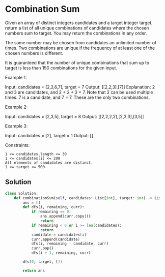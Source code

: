# Combination Sum

Given an array of distinct integers candidates and a target integer target, return a list of all unique combinations of candidates where the chosen numbers sum to target. You may return the combinations in any order.

The same number may be chosen from candidates an unlimited number of times. Two combinations are unique if the frequency of at least one of the chosen numbers is different.

It is guaranteed that the number of unique combinations that sum up to target is less than 150 combinations for the given input.

Example 1:

Input: candidates = [2,3,6,7], target = 7
Output: [[2,2,3],[7]]
Explanation:
2 and 3 are candidates, and 2 + 2 + 3 = 7. Note that 2 can be used multiple times.
7 is a candidate, and 7 = 7.
These are the only two combinations.

Example 2:

Input: candidates = [2,3,5], target = 8
Output: [[2,2,2,2],[2,3,3],[3,5]]

Example 3:

Input: candidates = [2], target = 1
Output: []

Constraints:

    1 <= candidates.length <= 30
    1 <= candidates[i] <= 200
    All elements of candidates are distinct.
    1 <= target <= 500

## Solution

```python
class Solution:
    def combinationSum(self, candidates: List[int], target: int) -> List[List[int]]:
        ans = []
        def dfs(i, remaining, curr):
            if remaining == 0:
                ans.append(curr.copy())
                return
            if remaining < 0 or i >= len(candidates):
                return
            candidate = candidates[i]
            curr.append(candidate)
            dfs(i, remaining - candidate, curr)
            curr.pop()
            dfs(i + 1, remaining, curr)

        dfs(0, target, [])

        return ans
```
